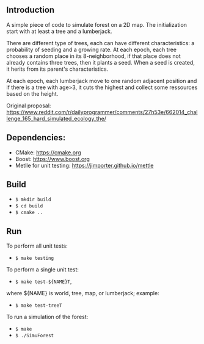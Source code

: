 ## Introduction
A simple piece of code to simulate forest on a 2D map.
The initialization start with at least a tree and a lumberjack.

There are different type of trees, each can have different characteristics: a probability of seeding and a growing rate.
At each epoch, each tree chooses a random place in its 8-neighborhood, if that place does not already contains three trees, then it plants a seed.
When a seed is created, it herits from its parent's characteristics.

At each epoch, each lumberjack move to one random adjacent position and if there is a tree with age>3, it cuts the highest and collect some ressources based on the height.

Original proposal: https://www.reddit.com/r/dailyprogrammer/comments/27h53e/662014_challenge_165_hard_simulated_ecology_the/

## Dependencies:
- CMake: https://cmake.org
- Boost: https://www.boost.org
- Metlle for unit testing: https://jimporter.github.io/mettle

## Build
- `$ mkdir build`
- `$ cd build`
- `$ cmake ..`

## Run
To perform all unit tests:
- `$ make testing`

To perform a single unit test:
- `$ make test-${NAME}T`,

where ${NAME} is world, tree, map, or lumberjack; example:
- `$ make test-treeT`

To run a simulation of the forest:
- `$ make`
- `$ ./SimuForest`

